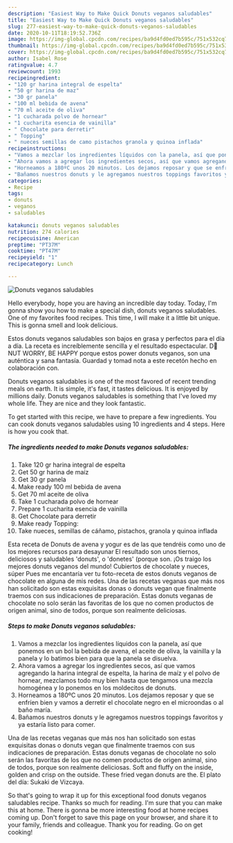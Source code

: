 ```yaml
---
description: "Easiest Way to Make Quick Donuts veganos saludables"
title: "Easiest Way to Make Quick Donuts veganos saludables"
slug: 277-easiest-way-to-make-quick-donuts-veganos-saludables
date: 2020-10-11T18:19:52.736Z
image: https://img-global.cpcdn.com/recipes/ba9d4fd0ed7b595c/751x532cq70/donuts-veganos-saludables-foto-principal.jpg
thumbnail: https://img-global.cpcdn.com/recipes/ba9d4fd0ed7b595c/751x532cq70/donuts-veganos-saludables-foto-principal.jpg
cover: https://img-global.cpcdn.com/recipes/ba9d4fd0ed7b595c/751x532cq70/donuts-veganos-saludables-foto-principal.jpg
author: Isabel Rose
ratingvalue: 4.7
reviewcount: 1993
recipeingredient:
- "120 gr harina integral de espelta"
- "50 gr harina de maz"
- "30 gr panela"
- "100 ml bebida de avena"
- "70 ml aceite de oliva"
- "1 cucharada polvo de hornear"
- "1 cucharita esencia de vainilla"
- " Chocolate para derretir"
- " Topping"
- " nueces semillas de camo pistachos granola y quinoa inflada"
recipeinstructions:
- "Vamos a mezclar los ingredientes líquidos con la panela, así que ponemos en un bol la bebida de avena, el aceite de oliva, la vainilla y la panela y lo batimos bien para que la panela se disuelva."
- "Ahora vamos a agregar los ingredientes secos, así que vamos agregando la harina integral de espelta, la harina de maíz y el polvo de hornear, mezclamos todo muy bien hasta que tengamos una mezcla homogénea y lo ponemos en los moldecitos de donuts."
- "Horneamos a 180ºC unos 20 minutos. Los dejamos reposar y que se enfríen bien y vamos a derretir el chocolate negro en el microondas o al baño maría."
- "Bañamos nuestros donuts y le agregamos nuestros toppings favoritos y ya estaría listo para comer."
categories:
- Recipe
tags:
- donuts
- veganos
- saludables

katakunci: donuts veganos saludables 
nutrition: 274 calories
recipecuisine: American
preptime: "PT37M"
cooktime: "PT47M"
recipeyield: "1"
recipecategory: Lunch

---
```



![Donuts veganos saludables](https://img-global.cpcdn.com/recipes/ba9d4fd0ed7b595c/751x532cq70/donuts-veganos-saludables-foto-principal.jpg)

Hello everybody, hope you are having an incredible day today. Today, I'm gonna show you how to make a special dish, donuts veganos saludables. One of my favorites food recipes. This time, I will make it a little bit unique. This is gonna smell and look delicious.

Estos donuts veganos saludables son bajos en grasa y perfectos para el día a día. La receta es increíblemente sencilla y el resultado espectacular. D🍩NUT WORRY, BE HAPPY porque estos power donuts veganos, son una auténtica y sana fantasía. Guardad y tomad nota a este recetón hecho en colaboración con.

Donuts veganos saludables is one of the most favored of recent trending meals on earth. It is simple, it's fast, it tastes delicious. It is enjoyed by millions daily. Donuts veganos saludables is something that I've loved my whole life. They are nice and they look fantastic.


To get started with this recipe, we have to prepare a few ingredients. You can cook donuts veganos saludables using 10 ingredients and 4 steps. Here is how you cook that.

<!--inarticleads1-->

##### The ingredients needed to make Donuts veganos saludables:

1. Take 120 gr harina integral de espelta
1. Get 50 gr harina de maíz
1. Get 30 gr panela
1. Make ready 100 ml bebida de avena
1. Get 70 ml aceite de oliva
1. Take 1 cucharada polvo de hornear
1. Prepare 1 cucharita esencia de vainilla
1. Get  Chocolate para derretir
1. Make ready  Topping:
1. Take  nueces, semillas de cáñamo, pistachos, granola y quinoa inflada


Esta receta de Donuts de avena y yogur es de las que tendréis como uno de los mejores recursos para desayunar El resultado son unos tiernos, deliciosos y saludables &#39;donuts&#39;, o &#39;donetes&#39; (porque son. ¡Os traigo los mejores donuts veganos del mundo! Cubiertos de chocolate y nueces, súper Pues me encantaría ver tu foto-receta de estos donuts veganos de chocolate en alguna de mis redes. Una de las recetas veganas que más nos han solicitado son estas exquisitas donas o donuts vegan que finalmente traemos con sus indicaciones de preparación. Estas donuts veganas de chocolate no solo serán las favoritas de los que no comen productos de origen animal, sino de todos, porque son realmente deliciosas. 

<!--inarticleads2-->

##### Steps to make Donuts veganos saludables:

1. Vamos a mezclar los ingredientes líquidos con la panela, así que ponemos en un bol la bebida de avena, el aceite de oliva, la vainilla y la panela y lo batimos bien para que la panela se disuelva.
1. Ahora vamos a agregar los ingredientes secos, así que vamos agregando la harina integral de espelta, la harina de maíz y el polvo de hornear, mezclamos todo muy bien hasta que tengamos una mezcla homogénea y lo ponemos en los moldecitos de donuts.
1. Horneamos a 180ºC unos 20 minutos. Los dejamos reposar y que se enfríen bien y vamos a derretir el chocolate negro en el microondas o al baño maría.
1. Bañamos nuestros donuts y le agregamos nuestros toppings favoritos y ya estaría listo para comer.


Una de las recetas veganas que más nos han solicitado son estas exquisitas donas o donuts vegan que finalmente traemos con sus indicaciones de preparación. Estas donuts veganas de chocolate no solo serán las favoritas de los que no comen productos de origen animal, sino de todos, porque son realmente deliciosas. Soft and fluffy on the inside, golden and crisp on the outside. These fried vegan donuts are the. El plato del día: Sukaki de Vizcaya. 

So that's going to wrap it up for this exceptional food donuts veganos saludables recipe. Thanks so much for reading. I'm sure that you can make this at home. There is gonna be more interesting food at home recipes coming up. Don't forget to save this page on your browser, and share it to your family, friends and colleague. Thank you for reading. Go on get cooking!
